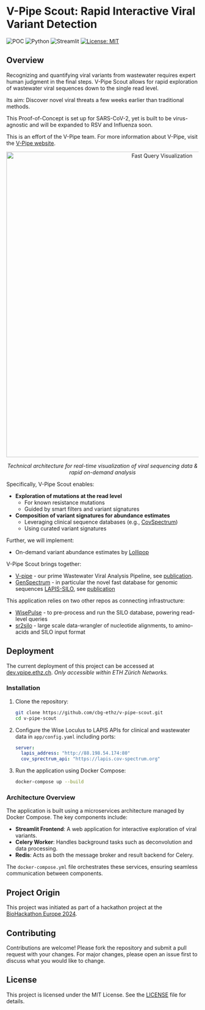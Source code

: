 # V-Pipe Scout: Rapid Interactive Viral Variant Detection 

![POC](https://img.shields.io/badge/status-POC-yellow)
![Python](https://img.shields.io/badge/python-3.9%2B-blue)
![Streamlit](https://img.shields.io/badge/streamlit-1.45.0-brightgreen)
[![License: MIT](https://img.shields.io/badge/License-MIT-yellow.svg)](https://opensource.org/licenses/MIT)


## Overview

Recognizing and quantifying viral variants from wastewater requires expert human judgment in the final steps.
V-Pipe Scout allows for rapid exploration of wastewater viral sequences down to the single read level. 

Its aim: Discover novel viral threats a few weeks earlier than traditional methods.

This Proof-of-Concept is set up for SARS-CoV-2, yet is built to be virus-agnostic and will be expanded to RSV and Influenza soon.

This is an effort of the V-Pipe team.
For more information about V-Pipe, visit the [V-Pipe website](https://cbg-ethz.github.io/V-pipe/).

<div align="center">
  <img src="https://github.com/gordonkoehn/v-pipe-scout/blob/main/app/images/index/POC_Rapid_Variant_Abundance_1Month.png" alt="Fast Query Visualization" width="800"/>
  <p><em>Technical architecture for real-time visualization of viral sequencing data & rapid on-demand analysis</em></p>
</div>

Specifically, V-Pipe Scout enables:
- **Exploration of mutations at the read level**  
    - For known resistance mutations  
    - Guided by smart filters and variant signatures
- **Composition of variant signatures for abundance estimates**  
    - Leveraging clinical sequence databases (e.g., [CovSpectrum](https://cov-spectrum.org/))  
    - Using curated variant signatures

Further, we will implement:
- On-demand variant abundance estimates by [Lollipop](https://github.com/cbg-ethz/LolliPop)

V-Pipe Scout brings together:
- [V-pipe](https://github.com/cbg-ethz/V-pipe) - our prime Wastewater Viral Analysis Pipeline, see [publication](https://www.biorxiv.org/content/10.1101/2023.10.16.562462v1.full). 
- [GenSpectrum](https://genspectrum.org/) - in particular the novel fast database for genomic sequences [LAPIS-SILO](https://github.com/GenSpectrum/LAPIS-SILO), see [publication](https://bmcbioinformatics.biomedcentral.com/articles/10.1186/s12859-023-05364-3)


This application relies on two other repos as connecting infrastructure:
- [WisePulse](https://github.com/cbg-ethz/WisePulse) - to pre-process and run the SILO database, powering read-level queries
- [sr2silo](https://github.com/cbg-ethz/sr2silo) - large scale data-wrangler of nucleotide alignments, to amino-acids and SILO input format


## Deployment

The current deployment of this project can be accessed at [dev.vpipe.ethz.ch](http://dev.vpipe.ethz.ch).
_Only accessible within ETH Zürich Networks._

### Installation

1. Clone the repository:
    ```sh
    git clone https://github.com/cbg-ethz/v-pipe-scout.git
    cd v-pipe-scout
    ```

2. Configure the Wise Loculus to LAPIS APIs for clinical and wastewater data in `app/config.yaml` including ports:
    ```yaml
    server:
      lapis_address: "http://88.198.54.174:80"
      cov_sprectrum_api: "https://lapis.cov-spectrum.org"
    ```

3. Run the application using Docker Compose:
    ```sh
    docker-compose up --build
    ```

### Architecture Overview

The application is built using a microservices architecture managed by Docker Compose. The key components include:

- **Streamlit Frontend**: A web application for interactive exploration of viral variants.
- **Celery Worker**: Handles background tasks such as deconvolution and data processing.
- **Redis**: Acts as both the message broker and result backend for Celery.

The `docker-compose.yml` file orchestrates these services, ensuring seamless communication between components.


## Project Origin

This project was initiated as part of a hackathon project at the [BioHackathon Europe 2024](https://biohackathon-europe.org/).


## Contributing

Contributions are welcome! Please fork the repository and submit a pull request with your changes. For major changes, please open an issue first to discuss what you would like to change.

## License

This project is licensed under the MIT License. See the [LICENSE](LICENSE) file for details.

